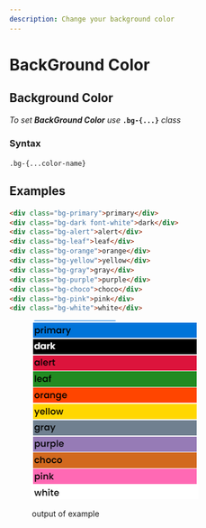 ```yaml
---
description: Change your background color
---
```


# BackGround Color



## Background Color

_To set **BackGround Color** use_ **`.bg-{...}`** _class_

### Syntax

`.bg-{...color-name}`



## **Examples**

```html
<div class="bg-primary">primary</div>
<div class="bg-dark font-white">dark</div>
<div class="bg-alert">alert</div>
<div class="bg-leaf">leaf</div>
<div class="bg-orange">orange</div>
<div class="bg-yellow">yellow</div>
<div class="bg-gray">gray</div>
<div class="bg-purple">purple</div>
<div class="bg-choco">choco</div>
<div class="bg-pink">pink</div>
<div class="bg-white">white</div>
```

<figure><img src="../.gitbook/assets/img2.png" alt=""><figcaption><p>output of example</p></figcaption></figure>
